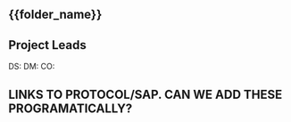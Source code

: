 ## {{folder_name}}

## Project Leads
DS:
DM:
CO:

## LINKS TO PROTOCOL/SAP. CAN WE ADD THESE PROGRAMATICALLY?
